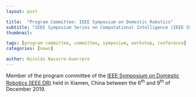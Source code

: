 ```yaml
---
layout: post

title:  "Program Committee: IEEE Symposium on Domestic Robotics"
subtitle: "IEEE Symposium Series on Computational Intelligence (IEEE SSCI)"
thumbnail: 

tags: [program committee, committee, symposium, workshop, conference]
categories: [news]

author: Nicolás Navarro-Guerrero
---
```


Member of the program committee of the <a href="http://ssci2019.org/dr.html" target="_blank">IEEE Symposium on Domestic Robotics (IEEE DR)</a> held in Xiamen, China between the 6<sup>th</sup> and 9<sup>th</sup> of December 2019.

<!--more-->

